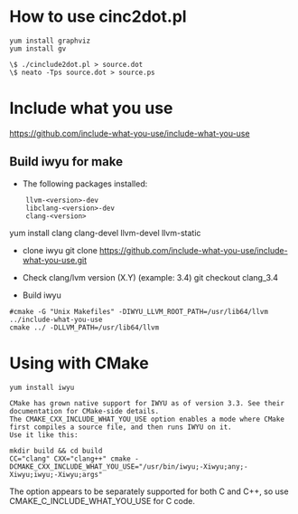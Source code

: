 # How to use cinc2dot.pl
```
yum install graphviz
yum install gv

\$ ./cinclude2dot.pl > source.dot
\$ neato -Tps source.dot > source.ps
```
# Include what you use
https://github.com/include-what-you-use/include-what-you-use

## Build iwyu for make
* The following packages installed:
```
    llvm-<version>-dev
    libclang-<version>-dev
    clang-<version>
```
yum install clang clang-devel llvm-devel llvm-static

* clone iwyu
git clone https://github.com/include-what-you-use/include-what-you-use.git

* Check clang/lvm version (X.Y) (example: 3.4)
git checkout clang_3.4

* Build iwyu
```
#cmake -G "Unix Makefiles" -DIWYU_LLVM_ROOT_PATH=/usr/lib64/llvm ../include-what-you-use
cmake ../ -DLLVM_PATH=/usr/lib64/llvm
```
# Using with CMake

```
yum install iwyu
```
```
CMake has grown native support for IWYU as of version 3.3. See their documentation for CMake-side details.
The CMAKE_CXX_INCLUDE_WHAT_YOU_USE option enables a mode where CMake first compiles a source file, and then runs IWYU on it.
Use it like this:
```
```
mkdir build && cd build
CC="clang" CXX="clang++" cmake -DCMAKE_CXX_INCLUDE_WHAT_YOU_USE="/usr/bin/iwyu;-Xiwyu;any;-Xiwyu;iwyu;-Xiwyu;args" 
```
The option appears to be separately supported for both C and C++, so use CMAKE_C_INCLUDE_WHAT_YOU_USE for C code.

